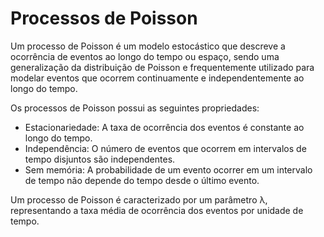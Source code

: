 # Processos de Poisson

Um processo de Poisson é um modelo estocástico que descreve a ocorrência de eventos ao longo do tempo ou espaço, sendo uma generalização da distribuição de Poisson e frequentemente utilizado para modelar eventos que ocorrem continuamente e independentemente ao longo do tempo.

Os processos de Poisson possui as seguintes propriedades:

- Estacionariedade: A taxa de ocorrência dos eventos é constante ao longo do tempo.
- Independência: O número de eventos que ocorrem em intervalos de tempo disjuntos são independentes.
- Sem memória: A probabilidade de um evento ocorrer em um intervalo de tempo não depende do tempo desde o último evento.

Um processo de Poisson é caracterizado por um parâmetro λ, representando a taxa média de ocorrência dos eventos por unidade de tempo.
